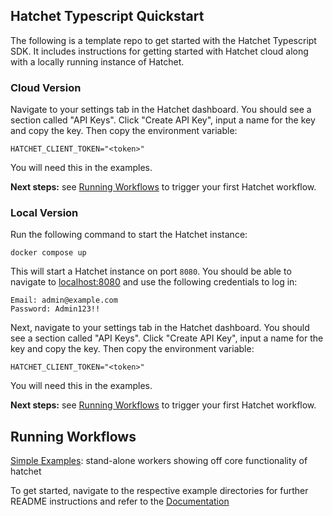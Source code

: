 ## Hatchet Typescript Quickstart

The following is a template repo to get started with the Hatchet Typescript SDK. It includes instructions for getting started with Hatchet cloud along with a locally running instance of Hatchet.

### Cloud Version

Navigate to your settings tab in the Hatchet dashboard. You should see a section called "API Keys". Click "Create API Key", input a name for the key and copy the key. Then copy the environment variable:

```
HATCHET_CLIENT_TOKEN="<token>"
```

You will need this in the examples.

**Next steps:** see [Running Workflows](#running-workflows) to trigger your first Hatchet workflow.

### Local Version

Run the following command to start the Hatchet instance:

```
docker compose up
```

This will start a Hatchet instance on port `8080`. You should be able to navigate to [localhost:8080](localhost:8080) and use the following credentials to log in:

```
Email: admin@example.com
Password: Admin123!!
```

Next, navigate to your settings tab in the Hatchet dashboard. You should see a section called "API Keys". Click "Create API Key", input a name for the key and copy the key. Then copy the environment variable:

```
HATCHET_CLIENT_TOKEN="<token>"
```

You will need this in the examples.

**Next steps:** see [Running Workflows](#running-workflows) to trigger your first Hatchet workflow.

## Running Workflows

[Simple Examples](/simple-examples): stand-alone workers showing off core functionality of hatchet

To get started, navigate to the respective example directories for further README instructions and refer to the [Documentation](https://docs.hatchet.run/home/typescript-sdk/setup)

